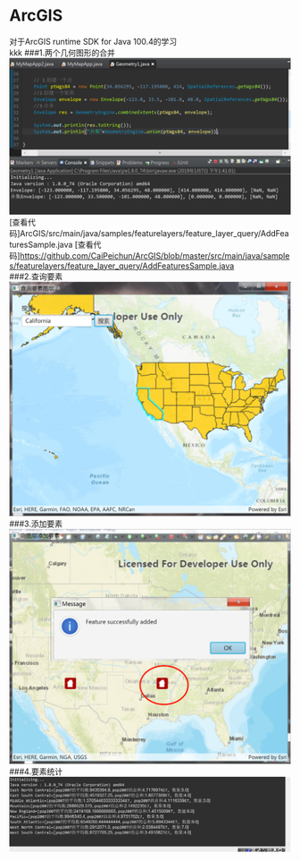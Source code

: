 # ArcGIS
对于ArcGIS runtime SDK for Java 100.4的学习
</br>kkk
###1.两个几何图形的合并
![Image text](https://raw.githubusercontent.com/CaiPeichun/ArcGIS/master/Geomentory%E5%90%88%E5%B9%B6.png)
[查看代码]ArcGIS/src/main/java/samples/featurelayers/feature_layer_query/AddFeaturesSample.java
[查看代码]https://github.com/CaiPeichun/ArcGIS/blob/master/src/main/java/samples/featurelayers/feature_layer_query/AddFeaturesSample.java
</br>###2.查询要素
![Image text](https://raw.githubusercontent.com/CaiPeichun/ArcGIS/master/%E6%9F%A5%E8%AF%A2%E8%A6%81%E7%B4%A0.png)
</br>###3.添加要素
![Image text](https://raw.githubusercontent.com/CaiPeichun/ArcGIS/master/%E6%B7%BB%E5%8A%A0%E8%A6%81%E7%B4%A0.png)
</br>###4.要素统计
![Image text](https://raw.githubusercontent.com/CaiPeichun/ArcGIS/master/%E8%A6%81%E7%B4%A0%E7%BB%9F%E8%AE%A1.png)
